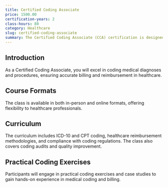 ```yaml
---
title: Certified Coding Associate
price: 1500.00
certification-years: 2
class-hours: 80
category: Healthcare
slug: certified-coding-associate
summary: The Certified Coding Associate (CCA) certification is designed for professionals specializing in medical coding. This comprehensive class covers ICD-10 coding, CPT coding, and healthcare reimbursement. It equips candidates with the skills needed to accurately code medical diagnoses and procedures for billing and insurance purposes.
---
```


## Introduction

As a Certified Coding Associate, you will excel in coding medical diagnoses and procedures, ensuring accurate billing and reimbursement in healthcare.

## Course Formats

The class is available in both in-person and online formats, offering flexibility to healthcare professionals.

## Curriculum

The curriculum includes ICD-10 and CPT coding, healthcare reimbursement methodologies, and compliance with coding regulations. The class also covers coding audits and quality improvement.

## Practical Coding Exercises

Participants will engage in practical coding exercises and case studies to gain hands-on experience in medical coding and billing.

